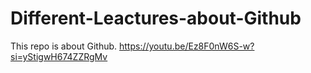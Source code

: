 # Different-Leactures-about-Github
This repo is about Github.
https://youtu.be/Ez8F0nW6S-w?si=yStigwH674ZZRgMv

